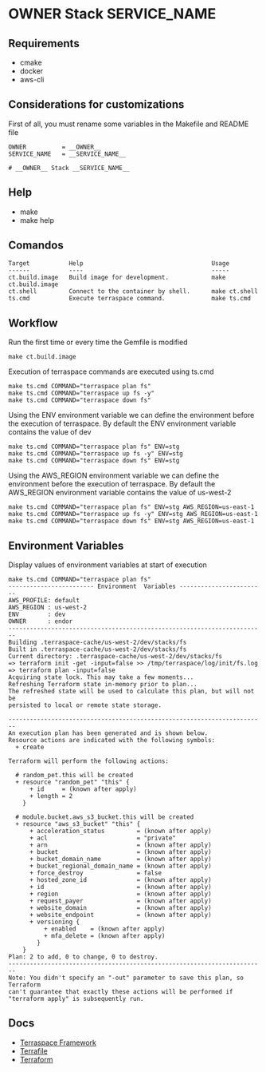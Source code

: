 # __OWNER__ Stack __SERVICE_NAME__


## Requirements
- cmake
- docker
- aws-cli

## Considerations for customizations

First of all, you must rename some variables in the Makefile and README file

```
OWNER          = __OWNER__
SERVICE_NAME   = __SERVICE_NAME__
```

```
# __OWNER__ Stack __SERVICE_NAME__
```

## Help
- make
- make help

## Comandos
```
Target           Help                                    Usage
------           ----                                    -----
ct.build.image   Build image for development.            make ct.build.image
ct.shell         Connect to the container by shell.      make ct.shell
ts.cmd           Execute terraspace command.             make ts.cmd
```

## Workflow

Run the first time or every time the Gemfile is modified
```
make ct.build.image
```

Execution of terraspace commands are executed using ts.cmd
```
make ts.cmd COMMAND="terraspace plan fs"
make ts.cmd COMMAND="terraspace up fs -y"
make ts.cmd COMMAND="terraspace down fs"
```

Using the ENV environment variable we can define the environment before the execution of terraspace. By default the ENV environment variable contains the value of dev
```
make ts.cmd COMMAND="terraspace plan fs" ENV=stg
make ts.cmd COMMAND="terraspace up fs -y" ENV=stg
make ts.cmd COMMAND="terraspace down fs" ENV=stg
```

Using the AWS_REGION environment variable we can define the environment before the execution of terraspace. By default the AWS_REGION environment variable contains the value of us-west-2
```
make ts.cmd COMMAND="terraspace plan fs" ENV=stg AWS_REGION=us-east-1
make ts.cmd COMMAND="terraspace up fs -y" ENV=stg AWS_REGION=us-east-1
make ts.cmd COMMAND="terraspace down fs" ENV=stg AWS_REGION=us-east-1
```

## Environment  Variables

Display values of environment variables at start of execution
```
make ts.cmd COMMAND="terraspace plan fs"
------------------------ Environment  Variables ------------------------
AWS_PROFILE: default
AWS_REGION : us-west-2
ENV        : dev
OWNER      : endor
------------------------------------------------------------------------
Building .terraspace-cache/us-west-2/dev/stacks/fs
Built in .terraspace-cache/us-west-2/dev/stacks/fs
Current directory: .terraspace-cache/us-west-2/dev/stacks/fs
=> terraform init -get -input=false >> /tmp/terraspace/log/init/fs.log
=> terraform plan -input=false
Acquiring state lock. This may take a few moments...
Refreshing Terraform state in-memory prior to plan...
The refreshed state will be used to calculate this plan, but will not be
persisted to local or remote state storage.

------------------------------------------------------------------------
An execution plan has been generated and is shown below.
Resource actions are indicated with the following symbols:
  + create

Terraform will perform the following actions:

  # random_pet.this will be created
  + resource "random_pet" "this" {
      + id     = (known after apply)
      + length = 2
    }

  # module.bucket.aws_s3_bucket.this will be created
  + resource "aws_s3_bucket" "this" {
      + acceleration_status         = (known after apply)
      + acl                         = "private"
      + arn                         = (known after apply)
      + bucket                      = (known after apply)
      + bucket_domain_name          = (known after apply)
      + bucket_regional_domain_name = (known after apply)
      + force_destroy               = false
      + hosted_zone_id              = (known after apply)
      + id                          = (known after apply)
      + region                      = (known after apply)
      + request_payer               = (known after apply)
      + website_domain              = (known after apply)
      + website_endpoint            = (known after apply)
      + versioning {
          + enabled    = (known after apply)
          + mfa_delete = (known after apply)
        }
    }
Plan: 2 to add, 0 to change, 0 to destroy.
------------------------------------------------------------------------
Note: You didn't specify an "-out" parameter to save this plan, so Terraform
can't guarantee that exactly these actions will be performed if
"terraform apply" is subsequently run.
```

## Docs
- [Terraspace Framework](https://terraspace.cloud/)
- [Terrafile](https://terraspace.cloud/docs/terrafile/)
- [Terraform](https://www.terraform.io/)